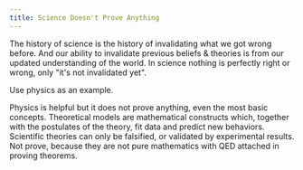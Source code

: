 ```yaml
---
title: Science Doesn't Prove Anything
---
```


The history of science is the history of invalidating what we got wrong before. And our ability to invalidate previous beliefs & theories is from our updated understanding of the world. In science nothing is perfectly right or wrong, only "it's not invalidated yet".

Use physics as an example.

Physics is helpful but it does not prove anything, even the most basic concepts. Theoretical models are mathematical constructs which, together with the postulates of the theory, fit data and predict new behaviors. Scientific theories can only be falsified, or validated by experimental results. Not prove, because they are not pure mathematics with QED attached in proving theorems.
